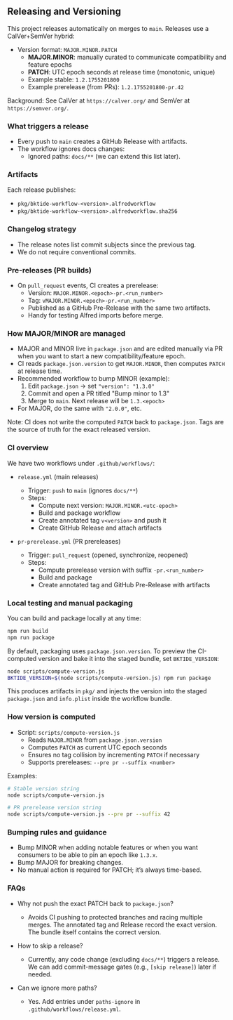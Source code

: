 ## Releasing and Versioning

This project releases automatically on merges to `main`. Releases use a CalVer+SemVer hybrid:

- Version format: `MAJOR.MINOR.PATCH`
  - **MAJOR.MINOR**: manually curated to communicate compatibility and feature epochs
  - **PATCH**: UTC epoch seconds at release time (monotonic, unique)
  - Example stable: `1.2.1755201800`
  - Example prerelease (from PRs): `1.2.1755201800-pr.42`

Background: See CalVer at `https://calver.org/` and SemVer at `https://semver.org/`.

### What triggers a release

- Every push to `main` creates a GitHub Release with artifacts.
- The workflow ignores docs changes:
  - Ignored paths: `docs/**` (we can extend this list later).

### Artifacts

Each release publishes:
- `pkg/bktide-workflow-<version>.alfredworkflow`
- `pkg/bktide-workflow-<version>.alfredworkflow.sha256`

### Changelog strategy

- The release notes list commit subjects since the previous tag.
- We do not require conventional commits.

### Pre-releases (PR builds)

- On `pull_request` events, CI creates a prerelease:
  - Version: `MAJOR.MINOR.<epoch>-pr.<run_number>`
  - Tag: `vMAJOR.MINOR.<epoch>-pr.<run_number>`
  - Published as a GitHub Pre-Release with the same two artifacts.
  - Handy for testing Alfred imports before merge.

### How MAJOR/MINOR are managed

- MAJOR and MINOR live in `package.json` and are edited manually via PR when you want to start a new compatibility/feature epoch.
- CI reads `package.json.version` to get `MAJOR.MINOR`, then computes `PATCH` at release time.
- Recommended workflow to bump MINOR (example):
  1. Edit `package.json` → set `"version": "1.3.0"`
  2. Commit and open a PR titled "Bump minor to 1.3"
  3. Merge to `main`. Next release will be `1.3.<epoch>`
- For MAJOR, do the same with `"2.0.0"`, etc.

Note: CI does not write the computed `PATCH` back to `package.json`. Tags are the source of truth for the exact released version.

### CI overview

We have two workflows under `.github/workflows/`:

- `release.yml` (main releases)
  - Trigger: `push` to `main` (ignores `docs/**`)
  - Steps:
    - Compute next version: `MAJOR.MINOR.<utc-epoch>`
    - Build and package workflow
    - Create annotated tag `v<version>` and push it
    - Create GitHub Release and attach artifacts

- `pr-prerelease.yml` (PR prereleases)
  - Trigger: `pull_request` (opened, synchronize, reopened)
  - Steps:
    - Compute prerelease version with suffix `-pr.<run_number>`
    - Build and package
    - Create annotated tag and GitHub Pre-Release with artifacts

### Local testing and manual packaging

You can build and package locally at any time:

```bash
npm run build
npm run package
```

By default, packaging uses `package.json.version`. To preview the CI-computed version and bake it into the staged bundle, set `BKTIDE_VERSION`:

```bash
node scripts/compute-version.js
BKTIDE_VERSION=$(node scripts/compute-version.js) npm run package
```

This produces artifacts in `pkg/` and injects the version into the staged `package.json` and `info.plist` inside the workflow bundle.

### How version is computed

- Script: `scripts/compute-version.js`
  - Reads `MAJOR.MINOR` from `package.json.version`
  - Computes `PATCH` as current UTC epoch seconds
  - Ensures no tag collision by incrementing `PATCH` if necessary
  - Supports prereleases: `--pre pr --suffix <number>`

Examples:

```bash
# Stable version string
node scripts/compute-version.js

# PR prerelease version string
node scripts/compute-version.js --pre pr --suffix 42
```

### Bumping rules and guidance

- Bump MINOR when adding notable features or when you want consumers to be able to pin an epoch like `1.3.x`.
- Bump MAJOR for breaking changes.
- No manual action is required for PATCH; it’s always time-based.

### FAQs

- Why not push the exact PATCH back to `package.json`?
  - Avoids CI pushing to protected branches and racing multiple merges. The annotated tag and Release record the exact version. The bundle itself contains the correct version.

- How to skip a release?
  - Currently, any code change (excluding `docs/**`) triggers a release. We can add commit-message gates (e.g., `[skip release]`) later if needed.

- Can we ignore more paths?
  - Yes. Add entries under `paths-ignore` in `.github/workflows/release.yml`.


